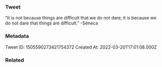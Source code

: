 ### Tweet
“It is not because things are difficult that we do not dare; it is because we do not dare that things are difficult.” -Seneca

### Metadata
Tweet ID: 1505590273421754372
Created At: 2022-03-20T17:01:08.000Z

### Related


